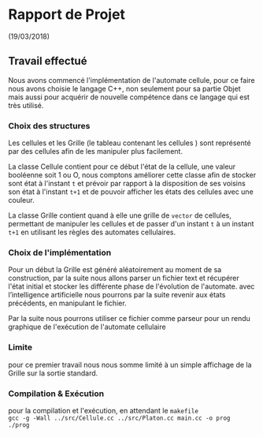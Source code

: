 # Rapport de Projet

(19/03/2018)
## Travail effectué
Nous avons commencé l'implémentation de l'automate cellule, pour ce faire nous avons choisie le langage C++,
non seulement pour sa partie Objet mais aussi pour acquérir de nouvelle compétence dans ce langage qui est
très utilisé.

### Choix des structures
Les cellules et les Grille (le tableau contenant les cellules ) sont représenté par des cellules afin de les
manipuler plus facilement.

La classe Cellule contient pour ce début l'état de la cellule, une valeur booléenne soit 1 ou O,
nous comptons améliorer cette classe afin de stocker sont état à l'instant `t` et prévoir par rapport
à la disposition de ses voisins son état à l'instant `t+1` et de pouvoir afficher les états des cellules
avec une couleur.

La classe Grille contient quand à elle une grille de `vector` de cellules, permettant de manipuler les cellules
et de passer d'un instant `t` à un instant `t+1` en utilisant les règles des automates cellulaires.

### Choix de l'implémentation

Pour un début la Grille est généré aléatoirement au moment de sa construction, par la suite nous allons parser un fichier
text et récupérer l'état initial et stocker les différente phase de l'évolution de l'automate. avec l’intelligence artificielle
nous pourrons par la suite revenir aux états précédents, en manipulant le fichier.

Par la suite nous pourrons utiliser ce fichier comme parseur pour un rendu graphique de l'exécution de l'automate cellulaire

### Limite
pour ce premier travail nous nous somme limité à un simple affichage de la Grille sur la sortie standard.

### Compilation & Exécution

pour la compilation et l'exécution, en attendant le `makefile`\
`gcc -g -Wall ../src/Cellule.cc ../src/Platon.cc main.cc -o prog`\
`./prog`
